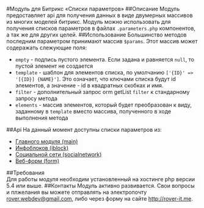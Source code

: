 #Модуль для Битрикс «Списки параметров»
##Описание
Модуль предоставляет api для получения данных в виде двумерных массивов из многих моделей битрикс. Модуль можно использовать для получения списков параметров в файлах `.parameters.php` компонентов, а так же для других целей.
##Использование
Большинство методов последним параметром принимают массив `$params`. Этот массив может содеражать слежующие поля:
* `empty` - подпись пустого элемента. Если задана и равняется `null`, то пустой элемент не создается
* `template` - шаблон для элементов списка, по умолчанию `['{ID}' => '[{ID}] {NAME}']`. Это означает, что ключами списка будут id элементов, а значение - id в квадратных скобках и имя.
* `filter` - дополнительный запрос orm getList `filter` к стандарному запросу метода
* `elements` - массив элементов, который будет преобразован к виду, заданному в `template` вместо массива, полученного в ходе выполнения метода

##Api
На данный момент доступны списки параметров из:
* [Главного модуля (main)](./help/main.md)
* [Инфоблоков (iblock)](./help/iblock.md)
* [Социальной сети (socialnetwork)](./help/socialnetwork.md)
* [Веб-форм (form)](./help/form.md)

##Требования  
Для работы модуля необходим установленный на хостинге php версии 5.4 или выше. 
##Контакты
Модуль активно развивается. Свои вопросы и плжелания вы можете отправлять на электропочту rover.webdev@gmail.com, либо через форму на сайте http://rover-it.me.